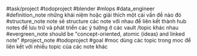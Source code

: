 #task/project 
#todoproject
#blender
#mlops 
#data_engineer 
#definition_note những khái niệm hoặc giải thích một cái vấn đề nào đó 
#structure_note note sẽ structure các note với nhau để liên kết thành hub notes để lưu trữ và phát triển các ý tưởng ở các vault /topic khác nhau 
#evergreen_note should be "concept-oriented, atomic (ideas) and linked note"
#project_note 
#todoproject 
#goal
#moc dùng các topic trong moc để liên kết với nhiều topic của các note khác 